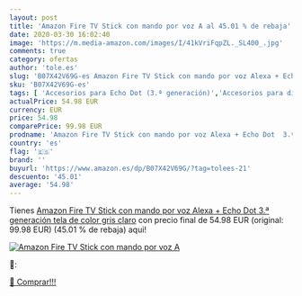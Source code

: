 ```yaml
---
layout: post
title: 'Amazon Fire TV Stick con mando por voz A al 45.01 % de rebaja'
date: 2020-03-30 16:02:40
image: 'https://m.media-amazon.com/images/I/41kVriFqpZL._SL400_.jpg'
comments: true
category: ofertas
author: 'tole.es'
slug: 'B07X42V69G-es Amazon Fire TV Stick con mando por voz Alexa + Echo Dot...'
sku: 'B07X42V69G-es'
tags: [ 'Accesorios para Echo Dot (3.ª generación)','Accesorios para dispositivos Amazon','Altavoces','Altavoces inteligentes','Altavoces y pantallas inteligentes Echo','Bombillas','Bombillas LED','Custom Stores','Dispositivos Amazon','Dispositivos Amazon y Accesorios','Electrónica','Equipos de audio y Hi-Fi','Iluminación','Pantallas inteligentes','Paquetes de dispositivos','Specialty Stores','TV, vídeo y home cinema','Televisores','alexa', ]
actualPrice: 54.98 EUR
currency: EUR
price: 54.98
comparePrice: 99.98 EUR
prodname: 'Amazon Fire TV Stick con mando por voz Alexa + Echo Dot  3.ª generación   tela de color gris claro'
country: 'es'
flag: '🇪🇸'
brand: ''
buyurl: 'https://www.amazon.es/dp/B07X42V69G/?tag=tolees-21'
descuento: '45.01'
average: '54.98'
---
```


Tienes [Amazon Fire TV Stick con mando por voz Alexa + Echo Dot  3.ª generación   tela de color gris claro](https://www.amazon.es/dp/B07X42V69G/?tag=tolees-21) con precio final de  54.98 EUR (original: 99.98 EUR) (45.01 %  de rebaja) aqui!

[![Amazon Fire TV Stick con mando por voz A](https://m.media-amazon.com/images/I/41kVriFqpZL._SL400_.jpg)](https://www.amazon.es/dp/B07X42V69G/?tag=tolees-21)

🔎:


[🛒 Comprar!!!](https://www.amazon.es/dp/B07X42V69G/?tag=tolees-21)
